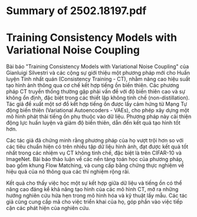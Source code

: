 # Summary of 2502.18197.pdf

# Training Consistency Models with Variational Noise Coupling

Bài báo "Training Consistency Models with Variational Noise Coupling" của Gianluigi Silvestri và các cộng sự giới thiệu một phương pháp mới cho Huấn luyện Tính nhất quán (Consistency Training - CT), nhằm nâng cao hiệu suất tạo hình ảnh thông qua cơ chế kết hợp tiếng ồn biến thiên. Các phương pháp CT truyền thống thường gặp phải vấn đề với độ biến thiên cao và sự không ổn định, đặc biệt trong các thiết lập không tinh chế (non-distillation). Tác giả đề xuất một sơ đồ kết hợp tiếng ồn được lấy cảm hứng từ Mạng Tự động biến thiên (Variational Autoencoders - VAEs), cho phép xây dựng một mô hình phát thải tiếng ồn phụ thuộc vào dữ liệu. Phương pháp này cải thiện động lực huấn luyện và giảm độ biến thiên, dẫn đến kết quả tạo hình tốt hơn.

Các tác giả đã chứng minh rằng phương pháp của họ vượt trội hơn so với các tiêu chuẩn hiện có trên nhiều tập dữ liệu hình ảnh, đạt được kết quả tốt nhất trong các nhiệm vụ CT không tinh chế, đặc biệt là trên CIFAR-10 và ImageNet. Bài báo thảo luận về các nền tảng toán học của phương pháp, bao gồm khung Flow Matching, và cung cấp bằng chứng thực nghiệm về hiệu quả của nó thông qua các thí nghiệm rộng rãi.

Kết quả cho thấy việc học một sự kết hợp giữa dữ liệu và tiếng ồn có thể nâng cao đáng kể khả năng tạo hình của các mô hình CT, mở ra những hướng nghiên cứu hứa hẹn trong mô hình hóa và kỹ thuật lấy mẫu. Các tác giả cũng cung cấp mã cho việc triển khai của họ, góp phần vào việc tiếp cận các phát hiện của nghiên cứu.
